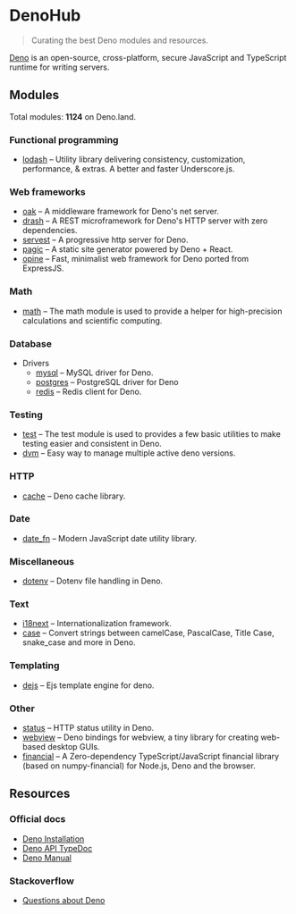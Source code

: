 # DenoHub

> Curating the best Deno modules and resources.

[Deno](https://github.com/denoland) is an open-source, cross-platform, secure JavaScript and TypeScript runtime for writing servers.

## Modules

Total modules: <strong>1124</strong> on Deno.land.

### Functional programming

  * [lodash](https://github.com/lodash/lodash) – Utility library delivering consistency, customization, performance, & extras. A better and faster Underscore.js.

### Web frameworks

  * [oak](https://github.com/oakserver/oak) – A middleware framework for Deno's net server.
  * [drash](https://github.com/drashland/deno-drash) – A REST microframework for Deno's HTTP server with zero dependencies.
  * [servest](https://github.com/keroxp/servest) – A progressive http server for Deno.
  * [pagic](https://github.com/xcatliu/pagic) – A static site generator powered by Deno + React.
  * [opine](https://github.com/asos-craigmorten/opine) – Fast, minimalist web framework for Deno ported from ExpressJS.

### Math

  * [math](https://github.com/axetroy/deno_math) – The math module is used to provide a helper for high-precision calculations and scientific computing.

### Database

  * Drivers
    * [mysql](https://github.com/manyuanrong/deno_mysql) – MySQL driver for Deno.
    * [postgres](https://github.com/deno-postgres/deno-postgres) – PostgreSQL driver for Deno
    * [redis](https://github.com/denolib/deno-redis) – Redis client for Deno.

### Testing

  * [test](https://github.com/denoland/deno/tree/v1.4.5/std/testing) – The test module is used to provides a few basic utilities to make testing easier and consistent in Deno.
  * [dvm](https://github.com/justjavac/dvm) – Easy way to manage multiple active deno versions.

### HTTP

  * [cache](https://github.com/denosaurs/cache) – Deno cache library.

### Date

  * [date_fn](https://github.com/date-fns/date-fns) – Modern JavaScript date utility library.

### Miscellaneous

  * [dotenv](https://github.com/pietvanzoen/deno-dotenv) – Dotenv file handling in Deno.

### Text

  * [i18next](https://github.com/i18next/i18next) – Internationalization framework.
  * [case](https://github.com/justjavac/deno-change-case) – Convert strings between camelCase, PascalCase, Title Case, snake_case and more in Deno.

### Templating

  * [dejs](https://github.com/syumai/dejs) – Ejs template engine for deno.

### Other

  * [status](https://github.com/denosaurs/status) – HTTP status utility in Deno.
  * [webview](https://github.com/webview/webview_deno) – Deno bindings for webview, a tiny library for creating web-based desktop GUIs.
  * [financial](https://github.com/lmammino/financial) – A Zero-dependency TypeScript/JavaScript financial library (based on numpy-financial) for Node.js, Deno and the browser.

<!--

### Debugging / Profiling

### Logging

### Command-line utilities

### Filesystem

### Real-time

### Image

### Number

### Date

### URL

### Data validation

### Compression

### Network

### Security

-->

## Resources

### Official docs

  * [Deno Installation](https://github.com/denoland/deno_install)
  * [Deno API TypeDoc](https://doc.deno.land/builtin/stable)
  * [Deno Manual](https://deno.land/manual)

### Stackoverflow

  * [Questions about Deno](https://stackoverflow.com/questions/tagged/deno)
